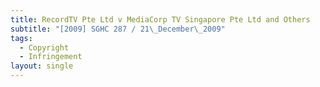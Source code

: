 ```yaml
---
title: RecordTV Pte Ltd v MediaCorp TV Singapore Pte Ltd and Others
subtitle: "[2009] SGHC 287 / 21\_December\_2009"
tags:
  - Copyright
  - Infringement
layout: single
---
```


